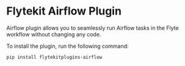 # Flytekit Airflow Plugin
Airflow plugin allows you to seamlessly run Airflow tasks in the Flyte workflow without changing any code. 

To install the plugin, run the following command:

```bash
pip install flytekitplugins-airflow
```